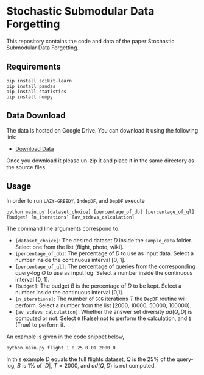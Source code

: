 # Stochastic Submodular Data Forgetting
This repository contains the code and data of the paper Stochastic Submodular Data Forgetting.

## Requirements
```
pip install scikit-learn
pip install pandas
pip install statistics
pip install numpy
```
## Data Download
The data is hosted on Google Drive. You can download it using the following link: 
- [Download Data](https://drive.google.com/file/d/1YjCt-RZUyEHslqmA3yJHJi-Tk6SNFlbP/view?usp=sharing)

Once you download it please un-zip it and place it in the same directory as the source files.

## Usage
In order to run `LAZY-GREEDY`, `IndepDF`, and `DepDF` execute
```
python main.py [dataset_choice] [percentage_of_db] [percentage_of_ql] [budget] [n_iterations] [av_stdevs_calculation]
```
The command line arguments correspond to:
- `[dataset_choice]`: The desired dataset $D$ inside the `sample_data` folder. Select one from the list [flight, photo, wiki].
- `[percentage_of_db]`: The percentage of $D$ to use as input data. Select a number inside the continuous interval [0, 1].
- `[percentage_of_ql]`: The percentage of queries from the corresponding query-log $Q$ to use as input log. Select a number inside the continuous interval [0, 1].
- `[budget]`: The budget $B$ is the percentage of $D$ to be kept. Select a number inside the continuous interval [0,1].
- `[n_iterations]`: The number of `SCG` iterations $T$ the `DepDF` routine will perform. Select a number from the list [2000, 10000, 50000, 100000].
- `[av_stdevs_calculation]`: Whether the answer set diversity $ad(Q,D)$ is computed or not. Select `0` (False) not to perform the calculation, and `1` (True) to perform it.

An example is given in the code snippet below,
```
python main.py flight 1 0.25 0.01 2000 0
```
In this example $D$ equals the full flights dataset, $Q$ is the $25$% of the query-log, $B$ is $1$% of $|D|$, $T= 2000$, and $ad(Q,D)$ is not computed.
